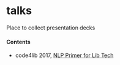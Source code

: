 # talks
Place to collect presentation decks

#### Contents

* code4lib 2017, [NLP Primer for Lib Tech](https://github.com/chrpr/talks/blob/master/harper.c4l.20170308.pptx)
